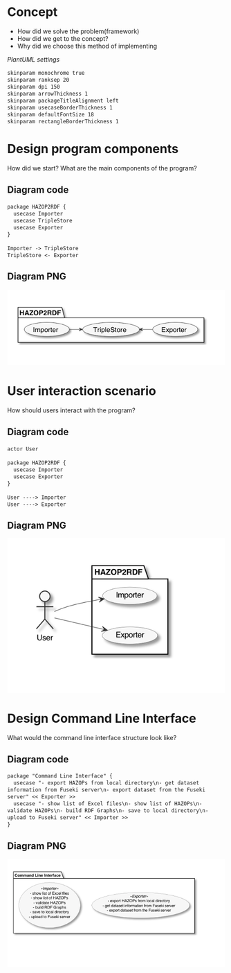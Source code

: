 # Concept

* How did we solve the problem(framework)
* How did we get to the concept?
* Why did we choose this method of implementing


_PlantUML settings_

```plantuml
skinparam monochrome true
skinparam ranksep 20
skinparam dpi 150
skinparam arrowThickness 1
skinparam packageTitleAlignment left
skinparam usecaseBorderThickness 1
skinparam defaultFontSize 18
skinparam rectangleBorderThickness 1
```


# Design program components

How did we start?
What are the main components of the program?

## Diagram code

```plantuml
package HAZOP2RDF {
  usecase Importer
  usecase TripleStore
  usecase Exporter
}

Importer -> TripleStore
TripleStore <- Exporter
```

## Diagram PNG

![](images/program_components.png)


# User interaction scenario

How should users interact with the program?

## Diagram code

```plantuml
actor User

package HAZOP2RDF {
  usecase Importer
  usecase Exporter
}

User ----> Importer
User ----> Exporter
```

## Diagram PNG

![](images/user_interaction.png)


# Design Command Line Interface

What would the command line interface structure look like?

## Diagram code

```plantuml
package "Command Line Interface" {
  usecase "- export HAZOPs from local directory\n- get dataset information from Fuseki server\n- export dataset from the Fuseki server" << Exporter >>
  usecase "- show list of Excel files\n- show list of HAZOPs\n- validate HAZOPs\n- build RDF Graphs\n- save to local directory\n- upload to Fuseki server" << Importer >>
}
```

## Diagram PNG

![](images/sketch_cli.png)

